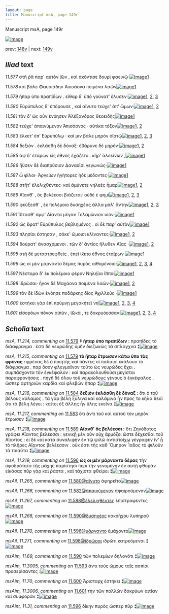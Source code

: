 ```yaml
---
layout: page
title: Manuscript msA, page 149r
---
```


Manuscript msA, page 149r

[![image](http://www.homermultitext.org/iipsrv?OBJ=IIP,1.0&FIF=/project/homer/pyramidal/deepzoom/hmt/vaimg/2017a/VA149RN_0321.tif&WID=100&CVT=JPEG)](http://www.homermultitext.org/ict2/?urn=urn:cite2:hmt:vaimg.2017a:VA149RN_0321)

prev:  [148v](../148v/) | next:  [149v](../149v/)

## *Iliad* text

*11.577* <a id="11.577"/> στῆ ῥᾶ παρ' αὐτὸν ἰ̈ὼν , καὶ ἀκόντισε δουρὶ φαεινῷ·[![image](http://www.homermultitext.org/iipsrv?OBJ=IIP,1.0&FIF=/project/homer/pyramidal/deepzoom/hmt/vaimg/2017a/VA149RN_0321.tif&RGN=0.184,0.1995,0.435,0.0315&WID=1000&CVT=JPEG)](http://www.homermultitext.org/ict2/?urn=urn:cite2:hmt:vaimg.2017a:VA149RN_0321@0.184,0.1995,0.435,0.0315)[1](#msA_11.164)

*11.578* <a id="11.578"/> καὶ βάλε Φαυσιάδην Ἀπισάονα ποιμένα λαῶν[![image](http://www.homermultitext.org/iipsrv?OBJ=IIP,1.0&FIF=/project/homer/pyramidal/deepzoom/hmt/vaimg/2017a/VA149RN_0321.tif&RGN=0.184,0.2236,0.421,0.0255&WID=1000&CVT=JPEG)](http://www.homermultitext.org/ict2/?urn=urn:cite2:hmt:vaimg.2017a:VA149RN_0321@0.184,0.2236,0.421,0.0255)[1](#msA_11.164)

*11.579* <a id="11.579"/> ῆπαρ ὑπο πραπίδων . εῖθαρ δ' ὑπὸ γούνατ' ἔλυσεν·[![image](http://www.homermultitext.org/iipsrv?OBJ=IIP,1.0&FIF=/project/homer/pyramidal/deepzoom/hmt/vaimg/2017a/VA149RN_0321.tif&RGN=0.182,0.2431,0.422,0.024&WID=1000&CVT=JPEG)](http://www.homermultitext.org/ict2/?urn=urn:cite2:hmt:vaimg.2017a:VA149RN_0321@0.182,0.2431,0.422,0.024)[1](#msA_11.214), [2](#msA_11.215), [3](#msA_11.164)

*11.580* <a id="11.580"/> Εὐρύπυλος δ' ἐπόρουσε , καὶ αἴνυτο τεύχε' ἀπ' ὤμων·[![image](http://www.homermultitext.org/iipsrv?OBJ=IIP,1.0&FIF=/project/homer/pyramidal/deepzoom/hmt/vaimg/2017a/VA149RN_0321.tif&RGN=0.182,0.2603,0.446,0.024&WID=1000&CVT=JPEG)](http://www.homermultitext.org/ict2/?urn=urn:cite2:hmt:vaimg.2017a:VA149RN_0321@0.182,0.2603,0.446,0.024)[1](#msAil_11.265), [2](#msA_11.164)

*11.581* <a id="11.581"/> τὸν δ' ὡς οὖν ἐνόησεν Ἀλέξανδρος θεοειδὴς[![image](http://www.homermultitext.org/iipsrv?OBJ=IIP,1.0&FIF=/project/homer/pyramidal/deepzoom/hmt/vaimg/2017a/VA149RN_0321.tif&RGN=0.177,0.2776,0.425,0.0278&WID=1000&CVT=JPEG)](http://www.homermultitext.org/ict2/?urn=urn:cite2:hmt:vaimg.2017a:VA149RN_0321@0.177,0.2776,0.425,0.0278)[1](#msA_11.164)

*11.582* <a id="11.582"/> τεύχε' ἀπαινύμενον Ἀπισάονος · αὐτίκα τόξον[![image](http://www.homermultitext.org/iipsrv?OBJ=IIP,1.0&FIF=/project/homer/pyramidal/deepzoom/hmt/vaimg/2017a/VA149RN_0321.tif&RGN=0.179,0.2978,0.42,0.0285&WID=1000&CVT=JPEG)](http://www.homermultitext.org/ict2/?urn=urn:cite2:hmt:vaimg.2017a:VA149RN_0321@0.179,0.2978,0.42,0.0285)[1](#msA_11.164), [2](#msAil_11.266)

*11.583* <a id="11.583"/> ἕλκετ' ἐπ' Εὐρυπύλῳ · καὶ μιν βάλε μηρὸν ὀϊστῷ[![image](http://www.homermultitext.org/iipsrv?OBJ=IIP,1.0&FIF=/project/homer/pyramidal/deepzoom/hmt/vaimg/2017a/VA149RN_0321.tif&RGN=0.176,0.3158,0.429,0.0255&WID=1000&CVT=JPEG)](http://www.homermultitext.org/ict2/?urn=urn:cite2:hmt:vaimg.2017a:VA149RN_0321@0.176,0.3158,0.429,0.0255)[1](#msAint_11.28), [2](#msA_11.217), [3](#msA_11.164)

*11.584* <a id="11.584"/> δεξιὸν . ἐκλάσθη δὲ δόναξ· ἐβάρυνε δὲ μηρόν·[![image](http://www.homermultitext.org/iipsrv?OBJ=IIP,1.0&FIF=/project/homer/pyramidal/deepzoom/hmt/vaimg/2017a/VA149RN_0321.tif&RGN=0.173,0.3338,0.411,0.0308&WID=1000&CVT=JPEG)](http://www.homermultitext.org/ict2/?urn=urn:cite2:hmt:vaimg.2017a:VA149RN_0321@0.173,0.3338,0.411,0.0308)[1](#msA_11.216), [2](#msA_11.164)

*11.585* <a id="11.585"/> ὰψ δ' ἑτάρων εἰς έθνος ἐχάζετο . κῆρ' ἀλεείνων ,[![image](http://www.homermultitext.org/iipsrv?OBJ=IIP,1.0&FIF=/project/homer/pyramidal/deepzoom/hmt/vaimg/2017a/VA149RN_0321.tif&RGN=0.175,0.3518,0.416,0.0308&WID=1000&CVT=JPEG)](http://www.homermultitext.org/ict2/?urn=urn:cite2:hmt:vaimg.2017a:VA149RN_0321@0.175,0.3518,0.416,0.0308)[1](#msA_11.164)

*11.586* <a id="11.586"/> ἤϋσεν δὲ διαπρύσιον Δαναοῖσι γεγωνώς·[![image](http://www.homermultitext.org/iipsrv?OBJ=IIP,1.0&FIF=/project/homer/pyramidal/deepzoom/hmt/vaimg/2017a/VA149RN_0321.tif&RGN=0.18,0.3721,0.392,0.0263&WID=1000&CVT=JPEG)](http://www.homermultitext.org/ict2/?urn=urn:cite2:hmt:vaimg.2017a:VA149RN_0321@0.18,0.3721,0.392,0.0263)[1](#msA_11.164)

*11.587* <a id="11.587"/> ὦ φίλοι· Ἀργείων ἡγήτορες ἠδὲ μέδοντες·[![image](http://www.homermultitext.org/iipsrv?OBJ=IIP,1.0&FIF=/project/homer/pyramidal/deepzoom/hmt/vaimg/2017a/VA149RN_0321.tif&RGN=0.178,0.3916,0.389,0.0285&WID=1000&CVT=JPEG)](http://www.homermultitext.org/ict2/?urn=urn:cite2:hmt:vaimg.2017a:VA149RN_0321@0.178,0.3916,0.389,0.0285)[1](#msA_11.164)

*11.588* <a id="11.588"/> στῆτ' ἐλελιχθέντες· καὶ ἀμύνετε νηλεὲς ἦμαρ[![image](http://www.homermultitext.org/iipsrv?OBJ=IIP,1.0&FIF=/project/homer/pyramidal/deepzoom/hmt/vaimg/2017a/VA149RN_0321.tif&RGN=0.178,0.4141,0.399,0.024&WID=1000&CVT=JPEG)](http://www.homermultitext.org/ict2/?urn=urn:cite2:hmt:vaimg.2017a:VA149RN_0321@0.178,0.4141,0.399,0.024)[1](#msAil_11.267), [2](#msA_11.164)

*11.589* <a id="11.589"/> Αἴανθ' , ὃς βελέεσσι βιάζεται· οὐδέ ἑ φημὶ[![image](http://www.homermultitext.org/iipsrv?OBJ=IIP,1.0&FIF=/project/homer/pyramidal/deepzoom/hmt/vaimg/2017a/VA149RN_0321.tif&RGN=0.182,0.4314,0.386,0.027&WID=1000&CVT=JPEG)](http://www.homermultitext.org/ict2/?urn=urn:cite2:hmt:vaimg.2017a:VA149RN_0321@0.182,0.4314,0.386,0.027)[1](#msAint_11.29), [2](#msA_11.218), [3](#msA_11.164)

*11.590* <a id="11.590"/> φεύξεσθ' , ἐκ πολέμοιο δυσηχέος ἀλλα μάλ' ἄντην[![image](http://www.homermultitext.org/iipsrv?OBJ=IIP,1.0&FIF=/project/homer/pyramidal/deepzoom/hmt/vaimg/2017a/VA149RN_0321.tif&RGN=0.178,0.4486,0.407,0.027&WID=1000&CVT=JPEG)](http://www.homermultitext.org/ict2/?urn=urn:cite2:hmt:vaimg.2017a:VA149RN_0321@0.178,0.4486,0.407,0.027)[1](#msAim_11.69), [2](#msAil_11.268), [3](#msA_11.164)

*11.591* <a id="11.591"/> ἵ̈στασθ' ἀμφ' Αἴαντα μέγαν Τελαμώνιον υἱόν·[![image](http://www.homermultitext.org/iipsrv?OBJ=IIP,1.0&FIF=/project/homer/pyramidal/deepzoom/hmt/vaimg/2017a/VA149RN_0321.tif&RGN=0.182,0.4659,0.377,0.0255&WID=1000&CVT=JPEG)](http://www.homermultitext.org/ict2/?urn=urn:cite2:hmt:vaimg.2017a:VA149RN_0321@0.182,0.4659,0.377,0.0255)[1](#msA_11.164)

*11.592* <a id="11.592"/> ὡς ἔφατ' Εὐρύπυλος βεβλημένος . οἱ δὲ παρ' αὐτὸν[![image](http://www.homermultitext.org/iipsrv?OBJ=IIP,1.0&FIF=/project/homer/pyramidal/deepzoom/hmt/vaimg/2017a/VA149RN_0321.tif&RGN=0.179,0.4831,0.421,0.027&WID=1000&CVT=JPEG)](http://www.homermultitext.org/ict2/?urn=urn:cite2:hmt:vaimg.2017a:VA149RN_0321@0.179,0.4831,0.421,0.027)[1](#msA_11.164)

*11.593* <a id="11.593"/> πλησίοι έστησαν , σάκε' ὤμοισι κλίναντες·[![image](http://www.homermultitext.org/iipsrv?OBJ=IIP,1.0&FIF=/project/homer/pyramidal/deepzoom/hmt/vaimg/2017a/VA149RN_0321.tif&RGN=0.173,0.5026,0.362,0.027&WID=1000&CVT=JPEG)](http://www.homermultitext.org/ict2/?urn=urn:cite2:hmt:vaimg.2017a:VA149RN_0321@0.173,0.5026,0.362,0.027)[1](#msAim_11.3005), [2](#msA_11.164)

*11.594* <a id="11.594"/> δούρατ' ἀνασχόμενοι . τῶν δ' ἀντίος ἤλυθεν Αἴας ·[![image](http://www.homermultitext.org/iipsrv?OBJ=IIP,1.0&FIF=/project/homer/pyramidal/deepzoom/hmt/vaimg/2017a/VA149RN_0321.tif&RGN=0.17,0.5206,0.434,0.0278&WID=1000&CVT=JPEG)](http://www.homermultitext.org/ict2/?urn=urn:cite2:hmt:vaimg.2017a:VA149RN_0321@0.17,0.5206,0.434,0.0278)[1](#msAint_11.30), [2](#msA_11.164)

*11.595* <a id="11.595"/> στῆ δὲ μεταστρεφθεὶς . ἐπεὶ ί̈κετο έθνος ἑταίρων·[![image](http://www.homermultitext.org/iipsrv?OBJ=IIP,1.0&FIF=/project/homer/pyramidal/deepzoom/hmt/vaimg/2017a/VA149RN_0321.tif&RGN=0.179,0.5401,0.4,0.0263&WID=1000&CVT=JPEG)](http://www.homermultitext.org/ict2/?urn=urn:cite2:hmt:vaimg.2017a:VA149RN_0321@0.179,0.5401,0.4,0.0263)[1](#msA_11.164)

*11.596* <a id="11.596"/> ὡς οἱ μὲν μάρναντο δέμας πυρὸς αἰθομένοιο·[![image](http://www.homermultitext.org/iipsrv?OBJ=IIP,1.0&FIF=/project/homer/pyramidal/deepzoom/hmt/vaimg/2017a/VA149RN_0321.tif&RGN=0.175,0.5589,0.421,0.0293&WID=1000&CVT=JPEG)](http://www.homermultitext.org/ict2/?urn=urn:cite2:hmt:vaimg.2017a:VA149RN_0321@0.175,0.5589,0.421,0.0293)[1](#msAint_11.31), [2](#msAil_11.270), [3](#msA_11.219), [4](#msA_11.164)

*11.597* <a id="11.597"/> Νέστορα δ' ἐκ πολέμοιο φέρον Νηλήϊαι ἵ̈πποι[![image](http://www.homermultitext.org/iipsrv?OBJ=IIP,1.0&FIF=/project/homer/pyramidal/deepzoom/hmt/vaimg/2017a/VA149RN_0321.tif&RGN=0.178,0.5776,0.381,0.0278&WID=1000&CVT=JPEG)](http://www.homermultitext.org/ict2/?urn=urn:cite2:hmt:vaimg.2017a:VA149RN_0321@0.178,0.5776,0.381,0.0278)[1](#msA_11.164)

*11.598* <a id="11.598"/> ἱ̈δρῶσαι· ἦγον δὲ Μαχάονα ποιμένα λαῶν·[![image](http://www.homermultitext.org/iipsrv?OBJ=IIP,1.0&FIF=/project/homer/pyramidal/deepzoom/hmt/vaimg/2017a/VA149RN_0321.tif&RGN=0.178,0.5979,0.385,0.0255&WID=1000&CVT=JPEG)](http://www.homermultitext.org/ict2/?urn=urn:cite2:hmt:vaimg.2017a:VA149RN_0321@0.178,0.5979,0.385,0.0255)[1](#msAil_11.271), [2](#msA_11.164)

*11.599* <a id="11.599"/> τὸν δὲ ἰ̈δὼν ἐνόησε ποδάρκης δῖος Ἀχιλλεὺς ·[![image](http://www.homermultitext.org/iipsrv?OBJ=IIP,1.0&FIF=/project/homer/pyramidal/deepzoom/hmt/vaimg/2017a/VA149RN_0321.tif&RGN=0.173,0.6152,0.414,0.0278&WID=1000&CVT=JPEG)](http://www.homermultitext.org/ict2/?urn=urn:cite2:hmt:vaimg.2017a:VA149RN_0321@0.173,0.6152,0.414,0.0278)[1](#msA_11.164)

*11.600* <a id="11.600"/> ἑστήκει γὰρ ἐπὶ πρύμνῃ μεγακήτεϊ νηῒ[![image](http://www.homermultitext.org/iipsrv?OBJ=IIP,1.0&FIF=/project/homer/pyramidal/deepzoom/hmt/vaimg/2017a/VA149RN_0321.tif&RGN=0.168,0.6354,0.389,0.0278&WID=1000&CVT=JPEG)](http://www.homermultitext.org/ict2/?urn=urn:cite2:hmt:vaimg.2017a:VA149RN_0321@0.168,0.6354,0.389,0.0278)[1](#msAint_11.32), [2](#msA_11.220), [3](#msAim_11.70), [4](#msA_11.164)

*11.601* <a id="11.601"/> εἰσορόων πόνον αἰπὺν , ἰ̈ῶκά , τε δακρυόεσσαν·[![image](http://www.homermultitext.org/iipsrv?OBJ=IIP,1.0&FIF=/project/homer/pyramidal/deepzoom/hmt/vaimg/2017a/VA149RN_0321.tif&RGN=0.171,0.6534,0.417,0.0315&WID=1000&CVT=JPEG)](http://www.homermultitext.org/ict2/?urn=urn:cite2:hmt:vaimg.2017a:VA149RN_0321@0.171,0.6534,0.417,0.0315)[1](#msAim_11.3006), [2](#msAil_11.272), [3](#msA_11.221), [4](#msA_11.164)

## *Scholia* text

*msA, 11.214, commenting on* [11.579](#11.579)  <a id="msA_11.214"/> **‡ ῆπαρ ὑπο πραπίδων :** πραπῖδες τὸ διάαφραγμα . ἐστι δὲ νευρώδης ὑμῆν διεζωκὼς τὰ σπλάγχνα ⁑[![image](http://www.homermultitext.org/iipsrv?OBJ=IIP,1.0&FIF=/project/homer/pyramidal/deepzoom/hmt/vaimg/2017a/VA149RN_0321.tif&RGN=0.158,0.093,0.57,0.0233&WID=1000&CVT=JPEG)](http://www.homermultitext.org/ict2/?urn=urn:cite2:hmt:vaimg.2017a:VA149RN_0321@0.158,0.093,0.57,0.0233)

*msA, 11.215, commenting on* [11.579](#11.579)  <a id="msA_11.215"/> **τὸ ῆπαρ ἕτρωσεν κάτω ὑπο τὰς φρένας :** φρένας δὲ ὁ ποιητὴς καὶ πάντες οἱ παλαιοὶ ἐκάλουν τὸ διάφραγμα . παρ ὅσον φλεγμαῖνον τοῦτο ὡς νευρώδες ἔχει . συμπάσχοντα τὸν ἐγκέφαλον : καὶ παρακολουθοῦσι μεγίσται παραφρονήσεις . πηγῆ δὲ όλου τοῦ νευρώδους γένους ὁ ἐγκέφαλος . ὥσπερ ἀρτηριῶν καρδία καὶ φλεβῶν ἧπαρ ⁑[![image](http://www.homermultitext.org/iipsrv?OBJ=IIP,1.0&FIF=/project/homer/pyramidal/deepzoom/hmt/vaimg/2017a/VA149RN_0321.tif&RGN=0.163,0.1073,0.621,0.039&WID=1000&CVT=JPEG)](http://www.homermultitext.org/ict2/?urn=urn:cite2:hmt:vaimg.2017a:VA149RN_0321@0.163,0.1073,0.621,0.039)

*msA, 11.216, commenting on* [11.584](#11.584)  <a id="msA_11.216"/> **δεξιὸν ἐκλάσθη δὲ δὸναξ :** ὅτι ὁ τοῦ βέλους κάλαμος . τὰ γὰρ βέλη ξύλινα καὶ καλάμινα ἦν προς το κῆλα θεοῖ ὅτι τὰ βέλη λέγει : καίτοι ἐξ ἄλλης ἦν ὕλης εκεῖνα ⁑[![image](http://www.homermultitext.org/iipsrv?OBJ=IIP,1.0&FIF=/project/homer/pyramidal/deepzoom/hmt/vaimg/2017a/VA149RN_0321.tif&RGN=0.171,0.1305,0.615,0.0278&WID=1000&CVT=JPEG)](http://www.homermultitext.org/ict2/?urn=urn:cite2:hmt:vaimg.2017a:VA149RN_0321@0.171,0.1305,0.615,0.0278)

*msA, 11.217, commenting on* [11.583](#11.583)  <a id="msA_11.217"/> ὅτι ἀντι τοῦ καὶ αὐτοῦ τὸν μηρὸν ἕτρωσεν ⁑[![image](http://www.homermultitext.org/iipsrv?OBJ=IIP,1.0&FIF=/project/homer/pyramidal/deepzoom/hmt/vaimg/2017a/VA149RN_0321.tif&RGN=0.607,0.3136,0.163,0.0345&WID=1000&CVT=JPEG)](http://www.homermultitext.org/ict2/?urn=urn:cite2:hmt:vaimg.2017a:VA149RN_0321@0.607,0.3136,0.163,0.0345)

*msA, 11.218, commenting on* [11.589](#11.589)  <a id="msA_11.218"/> **Αἵανθ' ὃς βελέεσσι :** ὅτι Ζηνόδοτος γράφει Αἴαντος βελέεσσι : γενικῇ μὲν οὖν οὐχ ἁρμόζει ὥστε δέχεσθαι τοῦ Αἴαντος : εἰ δὲ καὶ κατα συναλιφὴν ἐν τῷ ψιλῶ ἀντιστοίχῳ γέγραφεν ἵν' ᾗ τὸ πλῆρες Αἴαντος βελέεσσιν . οὐκ έστι τῆς καθ Ὅμηρον Ἰαδος τὸ ψιλοῦν τὰ τοιαῦτα ⁑[![image](http://www.homermultitext.org/iipsrv?OBJ=IIP,1.0&FIF=/project/homer/pyramidal/deepzoom/hmt/vaimg/2017a/VA149RN_0321.tif&RGN=0.597,0.4306,0.186,0.1035&WID=1000&CVT=JPEG)](http://www.homermultitext.org/ict2/?urn=urn:cite2:hmt:vaimg.2017a:VA149RN_0321@0.597,0.4306,0.186,0.1035)

*msA, 11.219, commenting on* [11.596](#11.596)  <a id="msA_11.219"/> **ὡς οι μὲν μάρναντο δέμας** τὴν σφοδρότητα τῆς μάχης παρίστησι περι τὴν γενομένην ἐν αυτῇ φθορὰν εἰκάσας πῦρ γὰρ καὶ ῥάστα , καὶ τάχιστα φθείρει ⁑[![image](http://www.homermultitext.org/iipsrv?OBJ=IIP,1.0&FIF=/project/homer/pyramidal/deepzoom/hmt/vaimg/2017a/VA149RN_0321.tif&RGN=0.599,0.5274,0.189,0.0683&WID=1000&CVT=JPEG)](http://www.homermultitext.org/ict2/?urn=urn:cite2:hmt:vaimg.2017a:VA149RN_0321@0.599,0.5274,0.189,0.0683)

*msAil, 11.265, commenting on* [11.580@αἴνυτο](#11.580@αἴνυτο)  <a id="msAil_11.265"/> ἀφηρεῖτο[![image](http://www.homermultitext.org/iipsrv?OBJ=IIP,1.0&FIF=/project/homer/pyramidal/deepzoom/hmt/vaimg/2017a/VA149RN_0321.tif&RGN=0.436,0.2558,0.049,0.0135&WID=1000&CVT=JPEG)](http://www.homermultitext.org/ict2/?urn=urn:cite2:hmt:vaimg.2017a:VA149RN_0321@0.436,0.2558,0.049,0.0135)

*msAil, 11.266, commenting on* [11.582@ἀπαινύμενον](#11.582@ἀπαινύμενον)  <a id="msAil_11.266"/> ἀφαιρούμενον[![image](http://www.homermultitext.org/iipsrv?OBJ=IIP,1.0&FIF=/project/homer/pyramidal/deepzoom/hmt/vaimg/2017a/VA149RN_0321.tif&RGN=0.268,0.2918,0.08,0.018&WID=1000&CVT=JPEG)](http://www.homermultitext.org/ict2/?urn=urn:cite2:hmt:vaimg.2017a:VA149RN_0321@0.268,0.2918,0.08,0.018)

*msAil, 11.267, commenting on* [11.588@ἐλελιχθέντες](#11.588@ἐλελιχθέντες)  <a id="msAil_11.267"/> ἐπιστραφέντες[![image](http://www.homermultitext.org/iipsrv?OBJ=IIP,1.0&FIF=/project/homer/pyramidal/deepzoom/hmt/vaimg/2017a/VA149RN_0321.tif&RGN=0.258,0.4059,0.082,0.0195&WID=1000&CVT=JPEG)](http://www.homermultitext.org/ict2/?urn=urn:cite2:hmt:vaimg.2017a:VA149RN_0321@0.258,0.4059,0.082,0.0195)

*msAil, 11.268, commenting on* [11.590@δυσηχέος](#11.590@δυσηχέος)  <a id="msAil_11.268"/> κακοήχου λυπηροῦ[![image](http://www.homermultitext.org/iipsrv?OBJ=IIP,1.0&FIF=/project/homer/pyramidal/deepzoom/hmt/vaimg/2017a/VA149RN_0321.tif&RGN=0.377,0.4434,0.092,0.0173&WID=1000&CVT=JPEG)](http://www.homermultitext.org/ict2/?urn=urn:cite2:hmt:vaimg.2017a:VA149RN_0321@0.377,0.4434,0.092,0.0173)

*msAil, 11.270, commenting on* [11.596@μάρναντο](#11.596@μάρναντο)  <a id="msAil_11.270"/> ἐμάχοντο[![image](http://www.homermultitext.org/iipsrv?OBJ=IIP,1.0&FIF=/project/homer/pyramidal/deepzoom/hmt/vaimg/2017a/VA149RN_0321.tif&RGN=0.31,0.5521,0.05,0.0165&WID=1000&CVT=JPEG)](http://www.homermultitext.org/ict2/?urn=urn:cite2:hmt:vaimg.2017a:VA149RN_0321@0.31,0.5521,0.05,0.0165)

*msAil, 11.271, commenting on* [11.598@ἱ̈δρῶσαι](#11.598@ἱ̈δρῶσαι)  <a id="msAil_11.271"/> ιδρῶτι κατρεόμεναι ⁑[![image](http://www.homermultitext.org/iipsrv?OBJ=IIP,1.0&FIF=/project/homer/pyramidal/deepzoom/hmt/vaimg/2017a/VA149RN_0321.tif&RGN=0.201,0.5934,0.092,0.0165&WID=1000&CVT=JPEG)](http://www.homermultitext.org/ict2/?urn=urn:cite2:hmt:vaimg.2017a:VA149RN_0321@0.201,0.5934,0.092,0.0165)

*msAim, 11.69, commenting on* [11.590](#11.590)  <a id="msAim_11.69"/> τῶν πολεμίων δηλονότι ⁑[![image](http://www.homermultitext.org/iipsrv?OBJ=IIP,1.0&FIF=/project/homer/pyramidal/deepzoom/hmt/vaimg/2017a/VA149RN_0321.tif&RGN=0.558,0.4374,0.048,0.0443&WID=1000&CVT=JPEG)](http://www.homermultitext.org/ict2/?urn=urn:cite2:hmt:vaimg.2017a:VA149RN_0321@0.558,0.4374,0.048,0.0443)

*msAim, 11.3005, commenting on* [11.593](#11.593)  <a id="msAim_11.3005"/> ἀντι τοὺς ώμους ταῖς ασπίσι προσερίσαντες :[![image](http://www.homermultitext.org/iipsrv?OBJ=IIP,1.0&FIF=/project/homer/pyramidal/deepzoom/hmt/vaimg/2017a/VA149RN_0321.tif&RGN=0.428,0.4959,0.158,0.0285&WID=1000&CVT=JPEG)](http://www.homermultitext.org/ict2/?urn=urn:cite2:hmt:vaimg.2017a:VA149RN_0321@0.428,0.4959,0.158,0.0285)

*msAim, 11.70, commenting on* [11.600](#11.600)  <a id="msAim_11.70"/> Ἀρισταρχ ἐστήκει ⁑[![image](http://www.homermultitext.org/iipsrv?OBJ=IIP,1.0&FIF=/project/homer/pyramidal/deepzoom/hmt/vaimg/2017a/VA149RN_0321.tif&RGN=0.553,0.6332,0.046,0.0368&WID=1000&CVT=JPEG)](http://www.homermultitext.org/ict2/?urn=urn:cite2:hmt:vaimg.2017a:VA149RN_0321@0.553,0.6332,0.046,0.0368)

*msAim, 11.3006, commenting on* [11.601](#11.601)  <a id="msAim_11.3006"/> τὴν τῶν πολλῶν δακρύων αιτίαν καὶ συμφοράν ⁑[![image](http://www.homermultitext.org/iipsrv?OBJ=IIP,1.0&FIF=/project/homer/pyramidal/deepzoom/hmt/vaimg/2017a/VA149RN_0321.tif&RGN=0.466,0.6542,0.145,0.0368&WID=1000&CVT=JPEG)](http://www.homermultitext.org/ict2/?urn=urn:cite2:hmt:vaimg.2017a:VA149RN_0321@0.466,0.6542,0.145,0.0368)

*msAint, 11.31, commenting on* [11.596](#11.596)  <a id="msAint_11.31"/> δίκην πυρὸς ὡσπερ πῦρ ⁑[![image](http://www.homermultitext.org/iipsrv?OBJ=IIP,1.0&FIF=/project/homer/pyramidal/deepzoom/hmt/vaimg/2017a/VA149RN_0321.tif&RGN=0.087,0.5589,0.078,0.0308&WID=1000&CVT=JPEG)](http://www.homermultitext.org/ict2/?urn=urn:cite2:hmt:vaimg.2017a:VA149RN_0321@0.087,0.5589,0.078,0.0308)